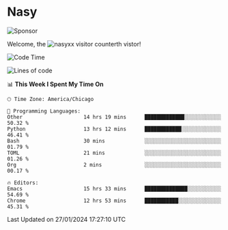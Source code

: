 # Nasy

<!--
<p align="center">
<img height="200" src="https://github-readme-stats.vercel.app/api?username=nasyxx&count_private=true&show_icons=true&theme=dracula&include_all_commits=true"/>
<img height="200" src="https://github-readme-stats.vercel.app/api/top-langs/?username=nasyxx&theme=dracula&hide=html,jupyter+notebook&count_private=true&show_icons=true"/>
</p>

  
----------------
-->

![Sponsor](https://img.shields.io/static/v1.svg?label=Sponsor&message=%E2%9D%A4&logo=GitHub&style=flat&color=pink)
 
Welcome, the ![nasyxx visitor counter](https://count.getloli.com/get/@nasyxx?theme=rule34)th vistor!
 
<!--START_SECTION:waka-->
![Code Time](http://img.shields.io/badge/Code%20Time-4%2C270%20hrs%2020%20mins-blue)

![Lines of code](https://img.shields.io/badge/From%20Hello%20World%20I%27ve%20Written-6.3%20million%20lines%20of%20code-blue)

📊 **This Week I Spent My Time On** 

```text
🕑︎ Time Zone: America/Chicago

💬 Programming Languages: 
Other                    14 hrs 19 mins      █████████████░░░░░░░░░░░░   50.32 % 
Python                   13 hrs 12 mins      ████████████░░░░░░░░░░░░░   46.41 % 
Bash                     30 mins             ░░░░░░░░░░░░░░░░░░░░░░░░░   01.79 % 
TOML                     21 mins             ░░░░░░░░░░░░░░░░░░░░░░░░░   01.26 % 
Org                      2 mins              ░░░░░░░░░░░░░░░░░░░░░░░░░   00.17 % 

🔥 Editors: 
Emacs                    15 hrs 33 mins      ██████████████░░░░░░░░░░░   54.69 % 
Chrome                   12 hrs 53 mins      ███████████░░░░░░░░░░░░░░   45.31 % 
```


 Last Updated on 27/01/2024 17:27:10 UTC
<!--END_SECTION:waka-->

<!-- ![visitors](https://visitor-badge.laobi.icu/badge?page_id=nasyxx.nasyxx) -->
